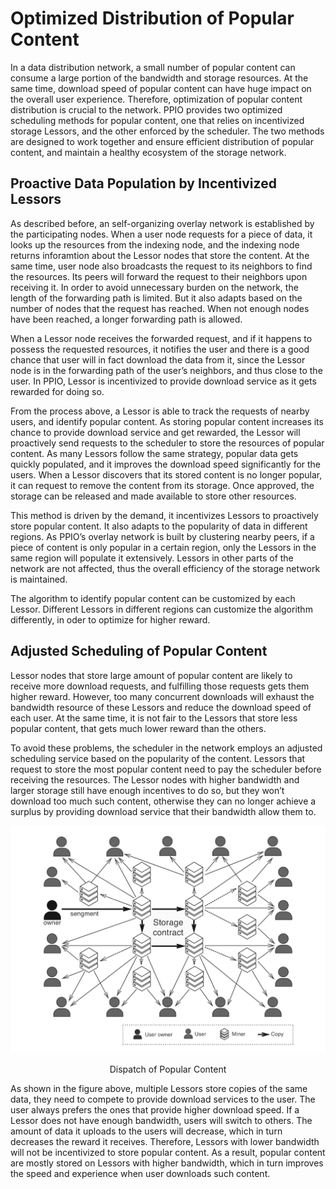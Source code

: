 # Optimized Distribution of Popular Content
In a data distribution network, a small number of popular content can consume a large portion of the bandwidth and storage resources. At the same time, download speed of popular content can have huge impact on the overall user experience. Therefore, optimization of popular content distribution is crucial to the network. PPIO provides two optimized scheduling methods for popular content, one that relies on incentivized storage Lessors, and the other enforced by the scheduler. The two methods are designed to work together and ensure efficient distribution of popular content, and maintain a healthy ecosystem of the storage network.

## Proactive Data Population by Incentivized Lessors

As described before, an self-organizing overlay network is established by the participating nodes. When a user node requests for a piece of data, it looks up the resources from the indexing node, and the indexing node returns inforamtion about the Lessor nodes that store the content. At the same time, user node also broadcasts the request to its neighbors to find the resources. Its peers will forward the request to their neighbors upon receiving it. In order to avoid unnecessary burden on the network, the length of the forwarding path is limited. But it also adapts based on the number of nodes that the request has reached. When not enough nodes have been reached, a longer forwarding path is allowed.

When a Lessor node receives the forwarded request, and if it happens to possess the requested resources, it notifies the user and there is a good chance that user will in fact download the data from it, since the Lessor node is in the forwarding path of the user’s neighbors, and thus close to the user. In PPIO, Lessor is incentivized to provide download service as it gets rewarded for doing so.


From the process above, a Lessor is able to track the requests of nearby users, and identify popular content. As storing popular content increases its chance to provide download service and get rewarded, the Lessor will proactively send requests to the scheduler to store the resources of popular content. As many Lessors follow the same strategy, popular data gets quickly populated, and it improves the download speed significantly for the users. When a Lessor discovers that its stored content is no longer popular, it can request to remove the content from its storage. Once approved, the storage can be released and made available to store other resources.

This method is driven by the demand, it incentivizes Lessors to proactively store popular content. It also adapts to the popularity of data in different regions. As PPIO’s overlay network is built by clustering nearby peers, if a piece of content is only popular in a certain region, only the Lessors in the same region will populate it extensively. Lessors in other parts of the network are not affected, thus the overall efficiency of the storage network is maintained.

The algorithm to identify popular content can be customized by each Lessor. Different Lessors in different regions can customize the algorithm differently, in oder to optimize for higher reward.

## Adjusted Scheduling of Popular Content

Lessor nodes that store large amount of popular content are likely to receive more download requests, and fulfilling those requests gets them higher reward. However, too many concurrent downloads will exhaust the bandwidth resource of these Lessors and reduce the download speed of each user. At the same time, it is not fair to the Lessors that store less popular content, that gets much lower reward than the others.

To avoid these problems, the scheduler in the network employs an adjusted scheduling service based on the popularity of the content. Lessors that request to store the most popular content need to pay the scheduler before receiving the resources. The Lessor nodes with higher bandwidth and larger storage still have enough incentives to do so, but they won’t download too much such content, otherwise they can no longer achieve a surplus by providing download service that their bandwidth allow them to.

![Dispatch of Popular Content](../../Images/hot_download.png)
<p style="font-size:14px; text-align:center;">Dispatch of Popular Content</p>

As shown in the figure above, multiple Lessors store copies of the same data, they need to compete to provide download services to the user. The user always prefers the ones that provide higher download speed. If a Lessor does not have enough bandwidth, users will switch to others. The amount of data it uploads to the users will decrease, which in turn decreases the reward it receives. Therefore, Lessors with lower bandwidth will not be incentivized to store popular content. As a result, popular content are mostly stored on Lessors with higher bandwidth, which in turn improves the speed and experience when user downloads such content.
